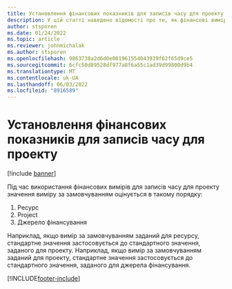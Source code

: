 ```yaml
---
title: Установлення фінансових показників для записів часу для проекту
description: У цій статті наведено відомості про те, як фінансові виміри за замовчуванням застосовуються до записів часу.
author: stsporen
ms.date: 01/24/2022
ms.topic: article
ms.reviewer: johnmichalak
ms.author: stsporen
ms.openlocfilehash: 9863738a2d6d0e001961554043939f62f65d9ce5
ms.sourcegitcommit: 6cfc50d89528df977a8f6a55c1ad39d99800d9b4
ms.translationtype: MT
ms.contentlocale: uk-UA
ms.lasthandoff: 06/03/2022
ms.locfileid: "8916589"
---
```

# <a name="defaulting-financial-dimensions-for-project-time-entries"></a>Установлення фінансових показників для записів часу для проекту

[!include [banner](../includes/banner.md)]

Під час використання фінансових вимірів для записів часу для проекту значення виміру за замовчуванням оцінується в такому порядку:

1. Ресурс
2. Project
3. Джерело фінансування

Наприклад, якщо вимір за замовчуванням заданий для ресурсу, стандартне значення застосовується до стандартного значення, заданого для проекту. Наприклад, якщо вимір за замовчуванням заданий для проекту, стандартне значення застосовується до стандартного значення, заданого для джерела фінансування.

[!INCLUDE[footer-include](../includes/footer-banner.md)]
